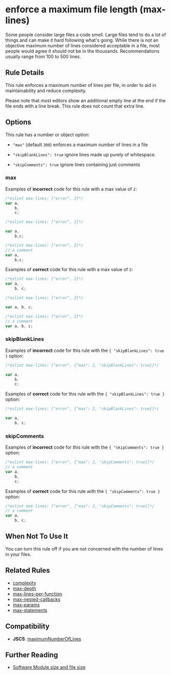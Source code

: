 # enforce a maximum file length (max-lines)

Some people consider large files a code smell. Large files tend to do a lot of things and can make it hard following what's going. While there is not an objective maximum number of lines considered acceptable in a file, most people would agree it should not be in the thousands. Recommendations usually range from 100 to 500 lines.

## Rule Details

This rule enforces a maximum number of lines per file, in order to aid in maintainability and reduce complexity.

Please note that most editors show an additional empty line at the end if the file ends with a line break. This rule does not count that extra line.

## Options

This rule has a number or object option:

* `"max"` (default `300`) enforces a maximum number of lines in a file

* `"skipBlankLines": true` ignore lines made up purely of whitespace.

* `"skipComments": true` ignore lines containing just comments

### max

Examples of **incorrect** code for this rule with a max value of `2`:

```js
/*eslint max-lines: ["error", 2]*/
var a,
    b,
    c;
```

```js
/*eslint max-lines: ["error", 2]*/

var a,
    b,c;
```

```js
/*eslint max-lines: ["error", 2]*/
// a comment
var a,
    b,c;
```

Examples of **correct** code for this rule with a max value of `2`:

```js
/*eslint max-lines: ["error", 2]*/
var a,
    b, c;
```

```js
/*eslint max-lines: ["error", 2]*/

var a, b, c;
```

```js
/*eslint max-lines: ["error", 2]*/
// a comment
var a, b, c;
```

### skipBlankLines

Examples of **incorrect** code for this rule with the `{ "skipBlankLines": true }` option:

```js
/*eslint max-lines: ["error", {"max": 2, "skipBlankLines": true}]*/

var a,
    b,
    c;
```

Examples of **correct** code for this rule with the `{ "skipBlankLines": true }` option:

```js
/*eslint max-lines: ["error", {"max": 2, "skipBlankLines": true}]*/

var a,
    b, c;
```

### skipComments

Examples of **incorrect** code for this rule with the `{ "skipComments": true }` option:

```js
/*eslint max-lines: ["error", {"max": 2, "skipComments": true}]*/
// a comment
var a,
    b,
    c;
```

Examples of **correct** code for this rule with the `{ "skipComments": true }` option:

```js
/*eslint max-lines: ["error", {"max": 2, "skipComments": true}]*/
// a comment
var a,
    b, c;
```

## When Not To Use It

You can turn this rule off if you are not concerned with the number of lines in your files.

## Related Rules

* [complexity](complexity.md)
* [max-depth](max-depth.md)
* [max-lines-per-function](max-lines-per-function.md)
* [max-nested-callbacks](max-nested-callbacks.md)
* [max-params](max-params.md)
* [max-statements](max-statements.md)

## Compatibility

* **JSCS**: [maximumNumberOfLines](https://jscs-dev.github.io/rule/maximumNumberOfLines)

## Further Reading

* [Software Module size and file size](https://web.archive.org/web/20160725154648/http://www.mind2b.com/component/content/article/24-software-module-size-and-file-size)
